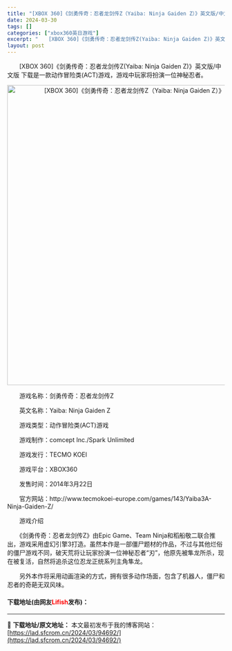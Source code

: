 ```yaml
---
title: "[XBOX 360]《剑勇传奇：忍者龙剑传Z（Yaiba: Ninja Gaiden Z）》英文版/中文版 下载"
date: 2024-03-30
tags: []
categories: ["xbox360英日游戏"]
excerpt: "　　[XBOX 360]《剑勇传奇：忍者龙剑传Z(Yaiba: Ninja Gaiden Z)》英文版/中文版 下载是一款动作冒险类(ACT)游戏，游戏中玩家将扮演一位神秘忍者。 　　游戏名称：剑勇传奇：忍者龙剑传Z 　　英文名称：Yaiba: Ninja Gaiden Z 　　游戏类型：动作冒险类&hellip;"
layout: post
---
```


 <p>　　[XBOX 360]《剑勇传奇：忍者龙剑传Z(Yaiba: Ninja Gaiden Z)》英文版/中文版 下载是一款动作冒险类(ACT)游戏，游戏中玩家将扮演一位神秘忍者。</p> <p align="center"><img align="" border="0" src="https://lad.sfcrom.cn/wp-content/uploads/2024/03/20240330_6607d685aa685.webp" width="694" alt="[XBOX 360]《剑勇传奇：忍者龙剑传Z（Yaiba: Ninja Gaiden Z）》英文版/中文版 下载" /></p> <p>　　游戏名称：剑勇传奇：忍者龙剑传Z</p> <p>　　英文名称：Yaiba: Ninja Gaiden Z</p> <p>　　游戏类型：动作冒险类(ACT)游戏</p> <p>　　游戏制作：comcept Inc./Spark Unlimited</p> <p>　　游戏发行：TECMO KOEI</p> <p>　　游戏平台：XBOX360</p> <p>　　发售时间：2014年3月22日</p> <p>　　官方网站：http://www.tecmokoei-europe.com/games/143/Yaiba3A-Ninja-Gaiden-Z/</p> <p>　　游戏介绍</p> <p>　　《剑勇传奇：忍者龙剑传Z》由Epic Game、Team Ninja和稻船敬二联合推出，游戏采用虚幻引擎3打造。虽然本作是一部僵尸题材的作品，不过与其他烂俗的僵尸游戏不同，破天荒将让玩家扮演一位神秘忍者&ldquo;刃&rdquo;，他原先被隼龙所杀，现在被复活，自然将追杀这位忍龙正统系列主角隼龙。</p> <p>　　另外本作将采用动画渲染的方式，拥有很多动作场面，包含了机器人，僵尸和忍者的奇葩无双风味。</p> <p><h4>下载地址(由网友<font color="red">Lifish</font>发布)：</h4></p> 

---
📖 **下载地址/原文地址：** 本文最初发布于我的博客网站：[https://lad.sfcrom.cn/2024/03/94692/](https://lad.sfcrom.cn/2024/03/94692/)
